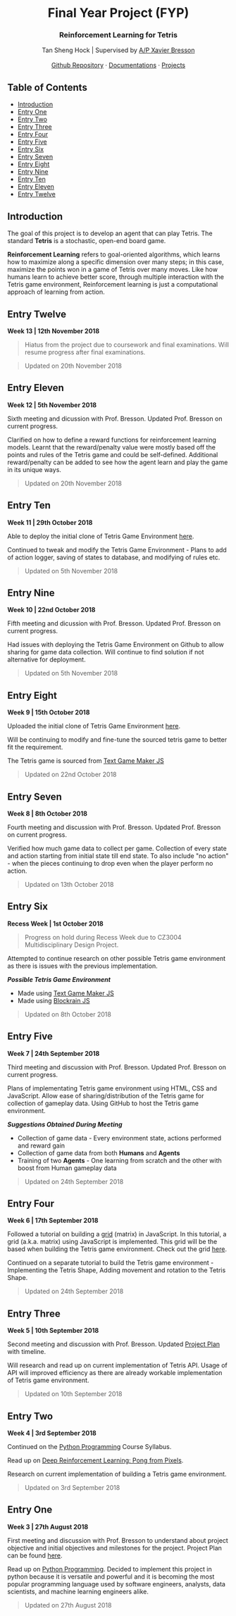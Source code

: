 <p align="center">
  <h1 align="center">Final Year Project (FYP)</h1>
  <h3 align="center">Reinforcement Learning for Tetris</h3>
  
  <p align="center">
    Tan Sheng Hock | Supervised by <a href="http://www.ntu.edu.sg/home/xbresson/">A/P Xavier Bresson</a>
    <br>
    <br>
    <a href="https://github.com/JCodeSH/jcodesh.github.io">Github Repository</a>
    ·
    <a href="https://github.com/JCodeSH/jcodesh.github.io/tree/master/Documentations">Documentations</a>
    ·
    <a href="https://github.com/JCodeSH/jcodesh.github.io/tree/master/Projects">Projects</a>
  </p>
</p>

## Table of Contents
- [Introduction](#introduction)
- [Entry One](#entry-one)
- [Entry Two](#entry-two)
- [Entry Three](#entry-three)
- [Entry Four](#entry-four)
- [Entry Five](#entry-five)
- [Entry Six](#entry-six)
- [Entry Seven](#entry-seven)
- [Entry Eight](#entry-eight)
- [Entry Nine](#entry-nine)
- [Entry Ten](#entry-ten)
- [Entry Eleven](#entry-eleven)
- [Entry Twelve](#entry-twelve)

## Introduction
The goal of this project is to develop an agent that can play Tetris. The standard **Tetris** is a stochastic, open-end board game.

**Reinforcement Learning** refers to goal-oriented algorithms, which learns how to maximize along a specific dimension over many steps; in this case, maximize the points won in a game of Tetris over many moves. Like how humans learn to achieve better score, through multiple interaction with the Tetris game environment, Reinforcement learning is just a computational approach of learning from action.

## Entry Twelve
**Week 13 | 12th November 2018**

> Hiatus from the project due to coursework and final examinations. Will resume progress after final examinations.

> Updated on 20th November 2018

## Entry Eleven
**Week 12 | 5th November 2018**

Sixth meeting and dicussion with Prof. Bresson. Updated Prof. Bresson on current progress.

Clarified on how to define a reward functions for reinforcement learning models. Learnt that the reward/penalty value were mostly based off the points and rules of the Tetris game and could be self-defined. Additional reward/penalty can be added to see how the agent learn and play the game in its unique ways.

> Updated on 20th November 2018

## Entry Ten
**Week 11 | 29th October 2018**

Able to deploy the initial clone of Tetris Game Environment [here](https://jcodesh.github.io/Projects/Tetris%20Clone/index.html).

Continued to tweak and modify the Tetris Game Environment - Plans to add of action logger, saving of states to database, and modifying of rules etc.

> Updated on 5th November 2018

## Entry Nine
**Week 10 | 22nd October 2018**

Fifth meeting and dicussion with Prof. Bresson. Updated Prof. Bresson on current progress.

Had issues with deploying the Tetris Game Environment on Github to allow sharing for game data collection. Will continue to find solution if not alternative for deployment.

> Updated on 5th November 2018

## Entry Eight
**Week 9 | 15th October 2018**

Uploaded the initial clone of Tetris Game Environment [here](https://jcodesh.github.io/Projects/Tetris%20Clone/index.html).

Will be continuing to modify and fine-tune the sourced tetris game to better fit the requirement.

The Tetris game is sourced from [Text Game Maker JS](https://www.a-mean-blog.com/en/blog/Text-Game-Maker-JS/Games/Tetris)

> Updated on 22nd October 2018

## Entry Seven
**Week 8 | 8th October 2018**

Fourth meeting and discussion with Prof. Bresson. Updated Prof. Bresson on current progress.

Verified how much game data to collect per game. Collection of every state and action starting from initial state till end state. To also include "no action" - when the pieces continuing to drop even when the player perform no action.

> Updated on 13th October 2018

## Entry Six
**Recess Week | 1st October 2018**

> Progress on hold during Recess Week due to CZ3004 Multidisciplinary Design Project.

Attempted to continue research on other possible Tetris game environment as there is issues with the previous implementation.

**_Possible Tetris Game Environment_**
- Made using [Text Game Maker JS](https://www.a-mean-blog.com/en/blog/Text-Game-Maker-JS/Games/Tetris)
- Made using [Blockrain JS](http://aerolab.github.io/blockrain.js/)

> Updated on 8th October 2018

## Entry Five
**Week 7 | 24th September 2018**

Third meeting and discussion with Prof. Bresson. Updated Prof. Bresson on current progress.

Plans of implementating Tetris game environment using HTML, CSS and JavaScript. Allow ease of sharing/distribution of the Tetris game for collection of gameplay data. Using GitHub to host the Tetris game environment.

**_Suggestions Obtained During Meeting_**
- Collection of game data - Every environment state, actions performed and reward gain
- Collection of game data from both **Humans** and **Agents**
- Training of two **Agents** - One learning from scratch and the other with boost from Human gameplay data

> Updated on 24th September 2018

## Entry Four
**Week 6 | 17th September 2018**

Followed a tutorial on building a [grid](http://slavchoslavchev.com/tutorials/building-a-grid-matrix-in-javascript/) (matrix) in JavaScript. In this tutorial, a grid (a.k.a. matrix) using JavaScript is implemented. This grid will be the based when building the Tetris game environment. Check out the grid [here](https://jcodesh.github.io/Projects/Grid%20Matrix/index.html).

Continued on a separate tutorial to build the Tetris game environment - Implementing the Tetris Shape, Adding movement and rotation to the Tetris Shape.

> Updated on 24th September 2018

## Entry Three
**Week 5 | 10th September 2018**

Second meeting and discussion with Prof. Bresson. Updated [Project Plan](https://jcodesh.github.io/Documentations/Final%20Year%20Project%20Plan%20[20180910].pdf) with timeline.

Will research and read up on current implementation of Tetris API. Usage of API will improved efficiency as there are already workable implementation of Tetris game environment.

> Updated on 10th September 2018

## Entry Two
**Week 4 | 3rd September 2018**

Continued on the [Python Programming](https://www.codecademy.com/learn/learn-python) Course Syllabus.

Read up on [Deep Reinforcement Learning: Pong from Pixels](http://karpathy.github.io/2016/05/31/rl/).

Research on current implementation of building a Tetris game environment.

> Updated on 3rd September 2018

## Entry One
**Week 3 | 27th August 2018**

First meeting and discussion with Prof. Bresson to understand about project objective and initial objectives and milestones for the project. Project Plan can be found [here](https://jcodesh.github.io/Documentations/Final%20Year%20Project%20Plan%20[20180910].pdf).

Read up on [Python Programming](https://www.codecademy.com/learn/learn-python). Decided to implement this project in python because it is versatile and powerful and it is becoming the most popular programming language used by software engineers, analysts, data scientists, and machine learning engineers alike.

> Updated on 27th August 2018
